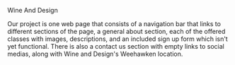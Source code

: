 Wine And Design

Our project is one web page that consists of a navigation bar that links to different sections of the page, a general about section, each of the offered classes with images, descriptions, and an included sign up form which isn't yet functional. There is also a contact us section with empty links to social medias, along with Wine and Design's Weehawken location. 

